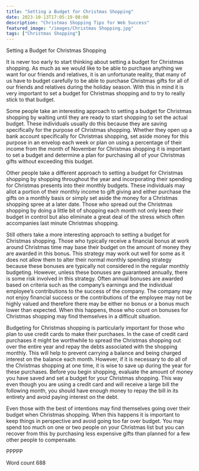 ```yaml
---
title: "Setting a Budget for Christmas Shopping"
date: 2023-10-13T17:05:19-08:00
description: "Christmas Shopping Tips for Web Success"
featured_image: "/images/Christmas Shopping.jpg"
tags: ["Christmas Shopping"]
---
```


Setting a Budget for Christmas Shopping

It is never too early to start thinking about setting a budget for Christmas shopping. As much as we would like to be able to purchase anything we want for our friends and relatives, it is an unfortunate reality, that many of us have to budget carefully to be able to purchase Christmas gifts for all of our friends and relatives during the holiday season. With this in mind it is very important to set a budget for Christmas shopping and to try to really stick to that budget.

Some people take an interesting approach to setting a budget for Christmas shopping by waiting until they are ready to start shopping to set the actual budget. These individuals usually do this because they are saving specifically for the purpose of Christmas shopping. Whether they open up a bank account specifically for Christmas shopping, set aside money for this purpose in an envelop each week or plan on using a percentage of their income from the month of November for Christmas shopping it is important to set a budget and determine a plan for purchasing all of your Christmas gifts without exceeding this budget.

Other people take a different approach to setting a budget for Christmas shopping by shopping throughout the year and incorporating their spending for Christmas presents into their monthly budgets. These individuals may allot a portion of their monthly income to gift giving and either purchase the gifts on a monthly basis or simply set aside the money for a Christmas shopping spree at a later date. Those who spread out the Christmas shopping by doing a little bit of shopping each month not only keep their budget in control but also eliminate a great deal of the stress which often accompanies last minute Christmas shopping. 

Still others take a more interesting approach to setting a budget for Christmas shopping. Those who typically receive a financial bonus at work around Christmas time may base their budget on the amount of money they are awarded in this bonus. This strategy may work out well for some as it does not allow them to alter their normal monthly spending strategy because these bonuses are typically not considered in the regular monthly budgeting. However, unless these bonuses are guaranteed annually, there is some risk involved in this strategy. Often annual bonuses are awarded based on criteria such as the company’s earnings and the individual employee’s contributions to the success of the company. The company may not enjoy financial success or the contributions of the employee may not be highly valued and therefore there may be either no bonus or a bonus much lower than expected. When this happens, those who count on bonuses for Christmas shopping may find themselves in a difficult situation.

Budgeting for Christmas shopping is particularly important for those who plan to use credit cards to make their purchases. In the case of credit card purchases it might be worthwhile to spread the Christmas shopping out over the entire year and repay the debts associated with the shopping monthly. This will help to prevent carrying a balance and being charged interest on the balance each month. However, if it is necessary to do all of the Christmas shopping at one time, it is wise to save up during the year for these purchases. Before you begin shopping, evaluate the amount of money you have saved and set a budget for your Christmas shopping. This way even though you are using a credit card and will receive a large bill the following month, you should have enough money to repay the bill in its entirety and avoid paying interest on the debt. 

Even those with the best of intentions may find themselves going over their budget when Christmas shopping. When this happens it is important to keep things in perspective and avoid going too far over budget. You may spend too much on one or two people on your Christmas list but you can recover from this by purchasing less expensive gifts than planned for a few other people to compensate. 

PPPPP

Word count 688




